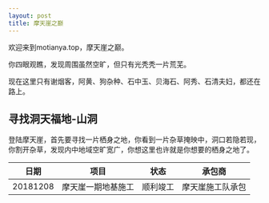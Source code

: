 ```yaml
---
layout: post
title: 摩天崖之巅
---
```


欢迎来到motianya.top，摩天崖之巅。

你四眼观瞧，发现周围虽然空旷，但只有光秃秃一片荒芜。

现在这里只有谢烟客，阿黄、狗杂种、石中玉、贝海石、阿秀、石清夫妇，都还在路上。

## 寻找洞天福地-山洞

登陆摩天崖，首先要寻找一片栖身之地，你看到一片杂草掩映中，洞口若隐若现，你割开杂草，发现内中地域空旷宽广，你想这里也许就是你想要的栖身之地了。


|日期 |项目| 状态 |承包商|
|---------|---------------|--------|--------------|
|20181208 |摩天崖一期地基施工| 顺利竣工 |摩天崖施工队承包|


